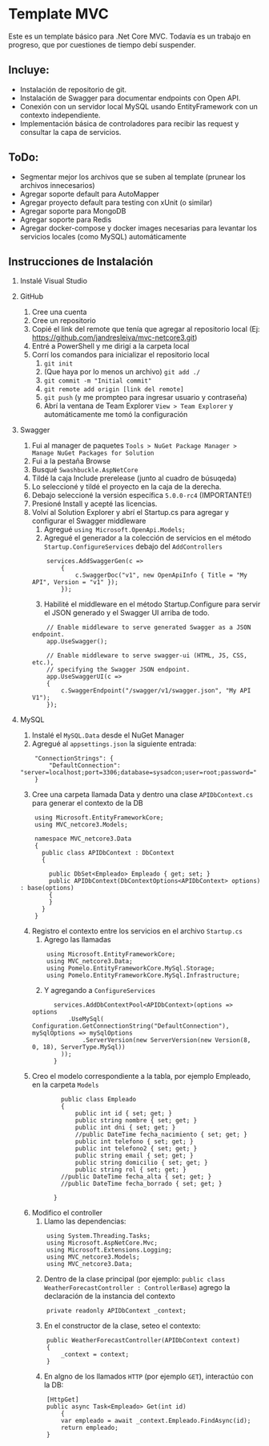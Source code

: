 # Template MVC
Este es un template básico para .Net Core MVC. Todavía es un trabajo en progreso, que por cuestiones de tiempo debí suspender.

## Incluye:
- Instalación de repositorio de git.
- Instalación de Swagger para documentar endpoints con Open API.
- Conexión con un servidor local MySQL usando EntityFramework con un contexto independiente.
- Implementación básica de controladores para recibir las request y consultar la capa de servicios.

## ToDo:
- Segmentar mejor los archivos que se suben al template (prunear los archivos innecesarios)
- Agregar soporte default para AutoMapper
- Agregar proyecto default para testing con xUnit (o similar)
- Agregar soporte para MongoDB
- Agregar soporte para Redis
- Agregar docker-compose y docker images necesarias para levantar los servicios locales (como MySQL) automáticamente

## Instrucciones de Instalación
1) Instalé Visual Studio
2) GitHub
    1. Cree una cuenta
    2. Cree un repositorio
    3. Copié el link del remote que tenía que agregar al repositorio local (Ej: https://github.com/jandresleiva/mvc-netcore3.git)
    4. Entré a PowerShell y me dirigí a la carpeta local
    5. Corrí los comandos para inicializar el repositorio local
        1. `git init`
        2. (Que haya por lo menos un archivo) `git add ./`
        3. `git commit -m "Initial commit"`
        4. `git remote add origin [link del remote]`
        5. `git push` (y me prompteo para ingresar usuario y contraseña)
        6. Abrí la ventana de Team Explorer `View > Team Explorer` y automáticamente me tomó la configuración

3) Swagger
    1. Fui al manager de paquetes `Tools > NuGet Package Manager > Manage NuGet Packages for Solution` 
    2. Fui a la pestaña Browse
    3. Busqué `Swashbuckle.AspNetCore`
    4. Tildé la caja Include prerelease (junto al cuadro de búsuqeda)
    5. Lo seleccioné y tildé el proyecto en la caja de la derecha.
    6. Debajo seleccioné la versión específica `5.0.0-rc4` (IMPORTANTE!)
    7. Presioné Install y acepté las licencias.
    8. Volví al Solution Explorer y abrí el Startup.cs para agregar y configurar el Swagger middleware
        1. Agregué `using Microsoft.OpenApi.Models;`
        2. Agregué el generador a la colección de servicios en el método `Startup.ConfigureServices` debajo del `AddControllers`
        ```
            services.AddSwaggerGen(c =>
                {
                    c.SwaggerDoc("v1", new OpenApiInfo { Title = "My API", Version = "v1" });
                });
        ```
        3. Habilité el middleware en el método Startup.Configure para servir el JSON generado y el Swagger UI arriba de todo.
        ```
            // Enable middleware to serve generated Swagger as a JSON endpoint.
            app.UseSwagger();

            // Enable middleware to serve swagger-ui (HTML, JS, CSS, etc.),
            // specifying the Swagger JSON endpoint.
            app.UseSwaggerUI(c =>
            {
                c.SwaggerEndpoint("/swagger/v1/swagger.json", "My API V1");
            });
        ```
4) MySQL
    1) Instalé el `MySQL.Data` desde el NuGet Manager
    2) Agregué al `appsettings.json` la siguiente entrada:
    ```
        "ConnectionStrings": {
            "DefaultConnection": "server=localhost;port=3306;database=sysadcon;user=root;password="
        }
    ```
    3) Cree una carpeta llamada Data y dentro una clase `APIDbContext.cs` para generar el contexto de la DB
    ```
        using Microsoft.EntityFrameworkCore;
        using MVC_netcore3.Models;

        namespace MVC_netcore3.Data
        {
          public class APIDbContext : DbContext
          {

            public DbSet<Empleado> Empleado { get; set; }
            public APIDbContext(DbContextOptions<APIDbContext> options) : base(options)
            {
            }
          }
        }
    ```
    4) Registro el contexto entre los servicios en el archivo `Startup.cs`
        1) Agrego las llamadas
        ```
            using Microsoft.EntityFrameworkCore;
            using MVC_netcore3.Data;
            using Pomelo.EntityFrameworkCore.MySql.Storage;
            using Pomelo.EntityFrameworkCore.MySql.Infrastructure;
        ```
        2) Y agregando a `ConfigureServices`
        ```
              services.AddDbContextPool<APIDbContext>(options => options
                  .UseMySql( Configuration.GetConnectionString("DefaultConnection"), mySqlOptions => mySqlOptions
                      .ServerVersion(new ServerVersion(new Version(8, 0, 18), ServerType.MySql)) 
                ));
              }
        ```
    5) Creo el modelo correspondiente a la tabla, por ejemplo Empleado, en la carpeta `Models`
        ```
                public class Empleado
                {
                    public int id { set; get; }
                    public string nombre { set; get; }
                    public int dni { set; get; }
                    //public DateTime fecha_nacimiento { set; get; }
                    public int telefono { set; get; }
                    public int telefono2 { set; get; }
                    public string email { set; get; }
                    public string domicilio { set; get; }
                    public string rol { set; get; }
                //public DateTime fecha_alta { set; get; }
                //public DateTime fecha_borrado { set; get; }

              }
        ```
    6) Modifico el controller
        1) Llamo las dependencias:
        ```
            using System.Threading.Tasks;
            using Microsoft.AspNetCore.Mvc;
            using Microsoft.Extensions.Logging;
            using MVC_netcore3.Models;
            using MVC_netcore3.Data;
        ```
        2) Dentro de la clase principal (por ejemplo: `public class WeatherForecastController : ControllerBase`) agrego la declaración de la instancia del contexto
        ```
            private readonly APIDbContext _context;
        ```
        3) En el constructor de la clase, seteo el contexto:
        ```
            public WeatherForecastController(APIDbContext context)
            {
                _context = context;
            }
        ```
        4) En algno de los llamados `HTTP` (por ejemplo `GET`), interactúo con la DB:
        ```
            [HttpGet]
            public async Task<Empleado> Get(int id)
                {
                var empleado = await _context.Empleado.FindAsync(id);
                return empleado;
            }
        ```

